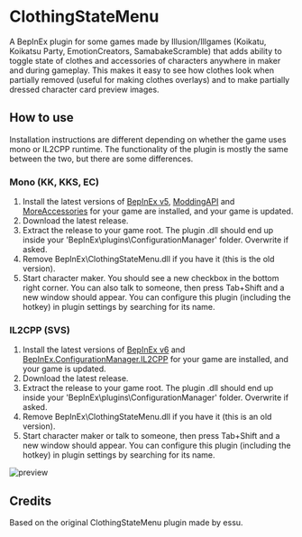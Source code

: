 # ClothingStateMenu
A BepInEx plugin for some games made by Illusion/Illgames (Koikatu, Koikatsu Party, EmotionCreators, SamabakeScramble) that adds ability to toggle state of clothes and accessories of characters anywhere in maker and during gameplay. This makes it easy to see how clothes look when partially removed (useful for making clothes overlays) and to make partially dressed character card preview images.

## How to use
Installation instructions are different depending on whether the game uses mono or IL2CPP runtime. The functionality of the plugin is mostly the same between the two, but there are some differences.

### Mono (KK, KKS, EC)
1. Install the latest versions of [BepInEx v5](https://github.com/BepInEx/BepInEx), [ModdingAPI](https://github.com/ManlyMarco/KKAPI) and [MoreAccessories](https://github.com/jalil49/MoreAccessories) for your game are installed, and your game is updated.
2. Download the latest release.
3. Extract the release to your game root. The plugin .dll should end up inside your 'BepInEx\plugins\ConfigurationManager' folder. Overwrite if asked.
4. Remove BepInEx\ClothingStateMenu.dll if you have it (this is the old version).
5. Start character maker. You should see a new checkbox in the bottom right corner. You can also talk to someone, then press Tab+Shift and a new window should appear. You can configure this plugin (including the hotkey) in plugin settings by searching for its name.

### IL2CPP (SVS)
1. Install the latest versions of [BepInEx v6](https://builds.bepis.io/bepinex_be) and [BepInEx.ConfigurationManager.IL2CPP](https://github.com/BepInEx/BepInEx.ConfigurationManager) for your game are installed, and your game is updated.
2. Download the latest release.
3. Extract the release to your game root. The plugin .dll should end up inside your 'BepInEx\plugins\ConfigurationManager' folder. Overwrite if asked.
4. Remove BepInEx\ClothingStateMenu.dll if you have it (this is an old version).
5. Start character maker or talk to someone, then press Tab+Shift and a new window should appear. You can configure this plugin (including the hotkey) in plugin settings by searching for its name.

![preview](https://user-images.githubusercontent.com/39247311/54150673-51efb780-4439-11e9-9f4f-e682def8e173.png)

## Credits
Based on the original ClothingStateMenu plugin made by essu.
